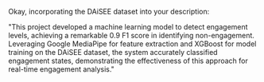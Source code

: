 Okay, incorporating the DAiSEE dataset into your description:

"This project developed a machine learning model to detect engagement levels, achieving a remarkable 0.9 F1 score in identifying non-engagement. Leveraging Google MediaPipe for feature extraction and XGBoost for model training on the DAiSEE dataset, the system accurately classified engagement states, demonstrating the effectiveness of this approach for real-time engagement analysis."
